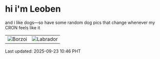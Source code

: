 # hi i'm Leoben

and i like dogs—so have some random dog pics that change whenever my CRON feels like it

|  |  |
|--------|----------|
| ![Borzoi](https://random-dog-vercel.vercel.app/api/random-borzoi?v=1758595581) | ![Labrador](https://random-dog-vercel.vercel.app/api/random-labrador?v=1758595581) |

Last updated: 2025-09-23 10:46 PHT
